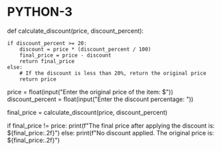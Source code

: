 # PYTHON-3
def calculate_discount(price, discount_percent):
    
    if discount_percent >= 20:
        discount = price * (discount_percent / 100)
        final_price = price - discount
        return final_price
    else:
        # If the discount is less than 20%, return the original price
        return price


price = float(input("Enter the original price of the item: $"))
discount_percent = float(input("Enter the discount percentage: "))


final_price = calculate_discount(price, discount_percent)


if final_price != price:
    print(f"The final price after applying the discount is: ${final_price:.2f}")
else:
    print(f"No discount applied. The original price is: ${final_price:.2f}")
